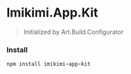 # Imikimi.App.Kit

> Initialized by Art.Build.Configurator

### Install

```coffeescript
npm install imikimi-app-kit
```